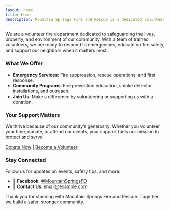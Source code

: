 ```yaml
---
layout: home
title: Home
description: Mountain Springs Fire and Rescue is a dedicated volunteer fire department serving our community with pride. We provide emergency response, fire safety education, and community support. Join us, donate, or learn how we keep Mountain Springs safe.
---
```


We are a volunteer fire department dedicated to safeguarding the lives, property, and environment of our community. With a team of trained volunteers, we are ready to respond to emergencies, educate on fire safety, and support our neighbors when it matters most.


### **What We Offer**
- **Emergency Services**: Fire suppression, rescue operations, and first response.
- **Community Programs**: Fire prevention education, smoke detector installations, and outreach.
- **Join Us**: Make a difference by volunteering or supporting us with a donation.


### **Your Support Matters**

We thrive because of our community’s generosity. Whether you volunteer your time, donate, or attend our events, your support fuels our mission to protect and serve. 

[Donate Now](#) | [Become a Volunteer](#)


### **Stay Connected**

Follow us for updates on events, safety tips, and more:
- 📱 **Facebook**: [@MountainSpringsFD](#)
- 📧 **Contact Us**: [email@example.com](mailto:email@example.com)


Thank you for standing with Mountain Springs Fire and Rescue. Together, we build a safer, stronger community.